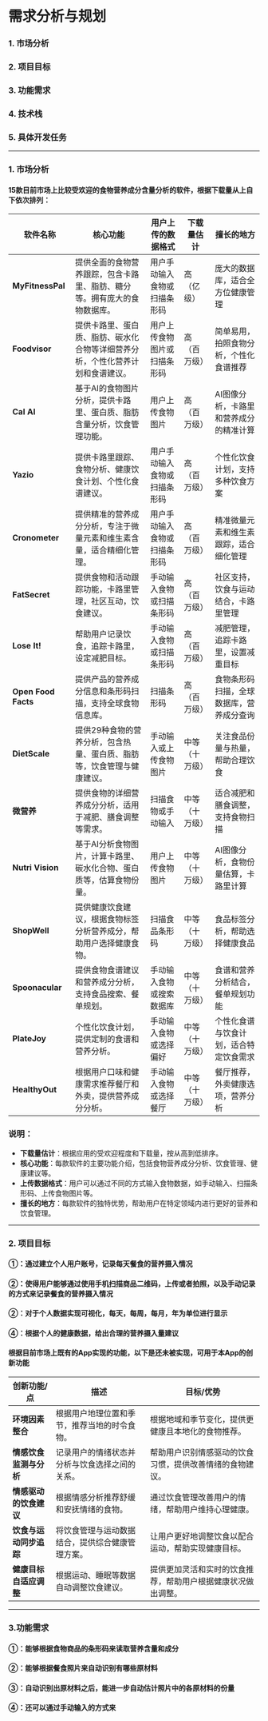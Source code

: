 # 需求分析与规划
### 1. 市场分析
### 2. 项目目标
### 3. 功能需求
### 4. 技术栈
### 5. 具体开发任务

---

### 1. 市场分析
#### 15款目前市场上比较受欢迎的食物营养成分含量分析的软件，根据下载量从上自下依次排列：

| 软件名称        | 核心功能                                                         | 用户上传的数据格式          | 下载量估计       | 擅长的地方                               |
|-----------------|------------------------------------------------------------------|----------------------------|------------------|------------------------------------------|
| **MyFitnessPal**| 提供全面的食物营养跟踪，包含卡路里、脂肪、糖分等。拥有庞大的食物数据库。 | 用户手动输入食物或扫描条形码 | 高（亿级）       | 庞大的数据库，适合全方位健康管理         |
| **Foodvisor**   | 提供卡路里、蛋白质、脂肪、碳水化合物等详细营养分析，个性化营养计划和食谱建议。 | 用户上传食物图片或扫描条形码 | 高（百万级）     | 简单易用，拍照食物分析，个性化食谱推荐   |
| **Cal AI**      | 基于AI的食物图片分析，提供卡路里、蛋白质、脂肪含量分析，饮食管理功能。  | 用户上传食物图片            | 高（百万级）     | AI图像分析，卡路里和营养成分的精准计算   |
| **Yazio**       | 提供卡路里跟踪、食物分析、健康饮食计划、个性化食谱建议。              | 用户手动输入食物或扫描条形码 | 高（百万级）     | 个性化饮食计划，支持多种饮食方案         |
| **Cronometer**  | 提供精准的营养成分分析，专注于微量元素和维生素含量，适合精细化管理。    | 用户手动输入食物或扫描条形码 | 高（百万级）     | 精准微量元素和维生素跟踪，适合细化管理   |
| **FatSecret**   | 提供食物和活动跟踪功能，卡路里管理，社区互动，饮食建议。               | 手动输入食物或扫描条形码     | 高（百万级）     | 社区支持，饮食与运动结合，卡路里管理     |
| **Lose It!**    | 帮助用户记录饮食，追踪卡路里，设定减肥目标。                        | 手动输入食物或扫描条形码     | 高（百万级）     | 减肥管理，追踪卡路里，设置减重目标       |
| **Open Food Facts** | 提供产品的营养成分信息和条形码扫描，支持全球食物信息库。              | 扫描条形码                   | 高（百万级）     | 食物条形码扫描，全球数据库，营养成分查询 |
| **DietScale**   | 提供29种食物的营养分析，包含热量、蛋白质、脂肪等，饮食管理与健康建议。  | 手动输入或上传食物图片      | 中等（十万级）   | 关注食品份量与热量，帮助合理饮食         |
| **微营养**      | 提供食物的详细营养成分分析，适用于减肥、膳食调整等需求。             | 扫描食物或手动输入           | 中等（十万级）   | 适合减肥和膳食调整，支持食物扫描         |
| **Nutri Vision**| 基于AI分析食物图片，计算卡路里、碳水化合物、蛋白质等，估算食物份量。  | 用户上传食物图片            | 中等（十万级）   | AI图像分析，食物份量估算，卡路里计算     |
| **ShopWell**    | 提供健康饮食建议，根据食物标签分析营养成分，帮助用户选择健康食物。    | 扫描食品条形码               | 中等（十万级）   | 食品标签分析，帮助选择健康食品           |
| **Spoonacular** | 提供食物食谱建议和营养成分分析，支持食品搜索、餐单规划。               | 手动输入食物或搜索数据库     | 中等（十万级）   | 食谱和营养分析结合，餐单规划功能         |
| **PlateJoy**    | 个性化饮食计划，提供定制的食谱和营养分析。                           | 手动输入食物或选择偏好       | 中等（十万级）   | 个性化食谱与饮食计划，适合特定饮食需求   |
| **HealthyOut**  | 根据用户口味和健康需求推荐餐厅和外卖，提供营养成分分析。               | 手动输入食物或选择餐厅       | 中等（十万级）   | 餐厅推荐，外卖健康选项，营养分析         |

### 说明：
- **下载量估计**：根据应用的受欢迎程度和下载量，按从高到低排序。
- **核心功能**：每款软件的主要功能介绍，包括食物营养成分分析、饮食管理、健康建议等。
- **上传数据格式**：用户可以通过不同的方式输入食物数据，如手动输入、扫描条形码、上传食物图片等。
- **擅长的地方**：每款软件的独特优势，帮助用户在特定领域内进行更好的营养和饮食管理。

---

### 2. 项目目标
#### ①：通过建立个人用户账号，记录每天餐食的营养摄入情况
#### ②：使得用户能够通过使用手机扫描商品二维码，上传或者拍照，以及手动记录的方式来记录餐食的营养摄入情况
#### ②：对于个人数据实现可视化，每天，每周，每月，年为单位进行显示
#### ④：根据个人的健康数据，给出合理的营养摄入量建议
#### 根据目前市场上既有的App实现的功能，以下是还未被实现，可用于本App的创新功能
| 创新功能/点                            | 描述                                                                 | 目标/优势                                                             |
|----------------------------------------|----------------------------------------------------------------------|---------------------------------------------------------------------|
| **环境因素整合**                        | 根据用户地理位置和季节，推荐当地的时令食物。                                 | 根据地域和季节变化，提供更健康且本地化的食物推荐。                     |
| **情感饮食监测与分析**                  | 记录用户的情绪状态并分析与饮食选择之间的关系。                                   | 帮助用户识别情感驱动的饮食习惯，提供改善情绪的食物建议。                 |
| **情感驱动的饮食建议**                  | 根据情感分析推荐舒缓和安抚情绪的食物。                                        | 通过饮食管理改善用户的情绪，帮助用户维持心理健康。                      |
| **饮食与运动同步追踪**                  | 将饮食管理与运动数据结合，提供综合健康管理方案。                                | 让用户更好地调整饮食以配合运动，帮助实现健康目标。                      |
| **健康目标自适应调整**                  | 根据运动、睡眠等数据自动调整饮食建议。                                          | 提供更加灵活和实时的饮食推荐，帮助用户根据健康状况做出调整。            |

---

### 3.功能需求
#### ①：能够根据食物商品的条形码来读取营养含量和成分
#### ②：能够根据餐食照片来自动识别有哪些原材料
#### ③：自动识别出原材料之后，能进一步自动估计照片中的各原材料的份量
#### ④：还可以通过手动输入的方式来
